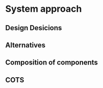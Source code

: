 # System approach 

## Design Desicions 

## Alternatives 

## Composition of components 

## COTS 





